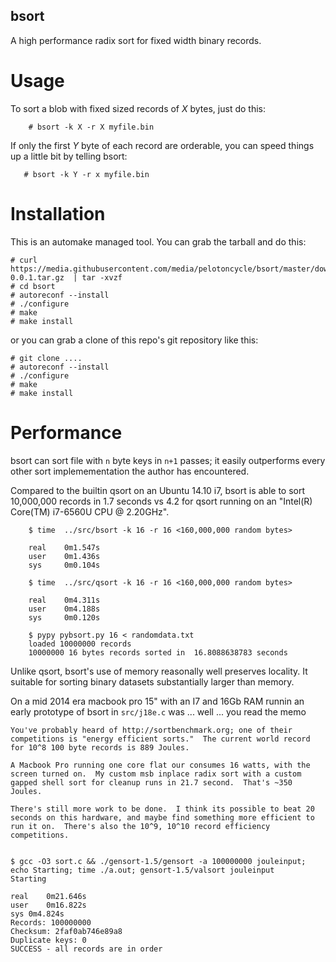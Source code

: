 bsort
-----

A high performance radix sort for fixed width binary records.


Usage
=====

To sort a blob with fixed sized records of _X_ bytes, just do this:

```
    # bsort -k X -r X myfile.bin
```

If only the first _Y_ byte of each record are orderable, you can speed things up a little bit by telling bsort:

```
   # bsort -k Y -r x myfile.bin
```


Installation
============

This is an automake managed tool.  You can grab the tarball and do this:

```
# curl https://media.githubusercontent.com/media/pelotoncycle/bsort/master/downloads/bsort-0.0.1.tar.gz  | tar -xvzf
# cd bsort
# autoreconf --install
# ./configure
# make
# make install
```

or you can grab a clone of this repo's git repository like this:

```
# git clone ....
# autoreconf --install
# ./configure
# make
# make install
```


Performance
===========

bsort can sort file with `n` byte keys in `n+1` passes; it easily
outperforms every other sort implemementation the author has
encountered.

Compared to the builtin qsort on an Ubuntu 14.10 i7, bsort is able to
sort 10,000,000 records in 1.7 seconds vs 4.2 for qsort running on an
"Intel(R) Core(TM) i7-6560U CPU @ 2.20GHz".


```
    $ time  ../src/bsort -k 16 -r 16 <160,000,000 random bytes>

    real    0m1.547s
    user    0m1.436s
    sys     0m0.104s

    $ time  ../src/qsort -k 16 -r 16 <160,000,000 random bytes>

    real    0m4.311s
    user    0m4.188s
    sys     0m0.120s

    $ pypy pybsort.py 16 < randomdata.txt
    loaded 10000000 records
    10000000 16 bytes records sorted in  16.8088638783 seconds
```

Unlike qsort, bsort's use of memory reasonally well preserves locality.   It
suitable for sorting binary datasets substantially larger than memory.

On a mid 2014 era macbook pro 15" with an I7 and 16Gb RAM runnin an
early prototype of bsort in `src/j18e.c` was ... well ... you read the memo


```
You've probably heard of http://sortbenchmark.org; one of their
competitions is "energy efficient sorts."  The current world record
for 10^8 100 byte records is 889 Joules.

A Macbook Pro running one core flat our consumes 16 watts, with the
screen turned on.  My custom msb inplace radix sort with a custom
gapped shell sort for cleanup runs in 21.7 second.  That's ~350
Joules.

There's still more work to be done.  I think its possible to beat 20
seconds on this hardware, and maybe find something more efficient to
run it on.  There's also the 10^9, 10^10 record efficiency
competitions.


$ gcc -O3 sort.c && ./gensort-1.5/gensort -a 100000000 jouleinput; echo Starting; time ./a.out; gensort-1.5/valsort jouleinput
Starting

real	0m21.646s
user	0m16.822s
sys	0m4.824s
Records: 100000000
Checksum: 2faf0ab746e89a8
Duplicate keys: 0
SUCCESS - all records are in order
```
